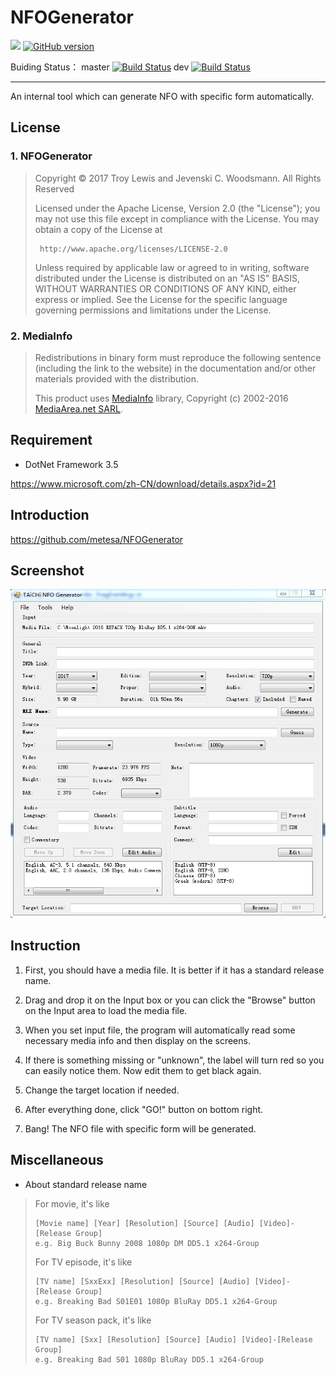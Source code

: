# NFOGenerator
[![](https://img.shields.io/badge/TAiCHi-encoding-brightgreen.svg?style=flat)](https://github.com/metesa/NFOGenerator)
[![GitHub version](https://badge.fury.io/gh/metesa%2FNFOGenerator.svg)](https://badge.fury.io/gh/metesa%2FNFOGenerator)

Buiding Status：   master [![Build Status](https://travis-ci.org/metesa/NFOGenerator.svg?branch=master)](https://travis-ci.org/metesa/NFOGenerator)
dev [![Build Status](https://travis-ci.org/metesa/NFOGenerator.svg?branch=dev)](https://travis-ci.org/metesa/NFOGenerator)

---
An internal tool which can generate NFO with specific form automatically.

## License

### 1. NFOGenerator

>  Copyright © 2017 Troy Lewis and Jevenski C. Woodsmann. All Rights Reserved
>
>  Licensed under the Apache License, Version 2.0 (the "License");
>  you may not use this file except in compliance with the License.
>  You may obtain a copy of the License at
>
>      http://www.apache.org/licenses/LICENSE-2.0
>
>  Unless required by applicable law or agreed to in writing, software
>  distributed under the License is distributed on an "AS IS" BASIS,
>  WITHOUT WARRANTIES OR CONDITIONS OF ANY KIND, either express or implied.
>  See the License for the specific language governing permissions and
>  limitations under the License.

### 2. MediaInfo
> Redistributions in binary form must reproduce the following sentence (including the link to the website) in the documentation and/or other materials provided with the distribution.
> 
> This product uses [MediaInfo](http://mediaarea.net/MediaInfo) library, Copyright (c) 2002-2016 [MediaArea.net SARL](mailto:Info@MediaArea.net).

## Requirement

* DotNet Framework 3.5

<https://www.microsoft.com/zh-CN/download/details.aspx?id=21>

## Introduction

<https://github.com/metesa/NFOGenerator>

## Screenshot

![screens](./Screenshots/Screenshot_v2.png)

## Instruction

1. First, you should have a media file. It is better if it has a standard release name.

2. Drag and drop it on the Input box or you can click the "Browse" button on the Input area to load the media file.

3. When you set input file, the program will automatically read some necessary media info and then display on the screens.

4. If there is something missing or "unknown", the label will turn red so you can easily notice them. Now edit them to get black again.

5. Change the target location if needed.

6. After everything done, click "GO!" button on bottom right.

7. Bang! The NFO file with specific form will be generated.

## Miscellaneous

* About standard release name
> For movie, it's like
> 
>     [Movie name] [Year] [Resolution] [Source] [Audio] [Video]-[Release Group]
>     e.g. Big Buck Bunny 2008 1080p DM DD5.1 x264-Group
>     
> For TV episode, it's like
> 
>     [TV name] [SxxExx] [Resolution] [Source] [Audio] [Video]-[Release Group]
>     e.g. Breaking Bad S01E01 1080p BluRay DD5.1 x264-Group
>     
> For TV season pack, it's like
> 
>     [TV name] [Sxx] [Resolution] [Source] [Audio] [Video]-[Release Group]
>     e.g. Breaking Bad S01 1080p BluRay DD5.1 x264-Group